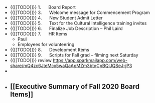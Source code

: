- {{[[TODO]]}} 1.      Board Report
- {{[[TODO]]}} 3.      Welcome message for Commencement Program
- {{[[TODO]]}} 4.      New Student Admit Letter
- {{[[TODO]]}} 5.      Text for the Cultural Intelligence training invites
- {{[[TODO]]}} 6.      Finalize Job Description – Phil Laird
- {{[[TODO]]}} 7.      HR Items
    - Paul
    - Employees for volunteering
- {{[[TODO]]}} 8.      Development Items
- {{[[TODO]]}} 9.      Scripts for Fall grad – filming next Saturday
- {{[[TODO]]}} review https://app.sparkmailapp.com/web-share/mQ4zc6JteMcx5waQaApMZm3btqCpBQlJQSeJ-jP3
- 
- [[Executive Summary of Fall 2020 Board Items]]
    - 
